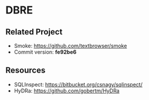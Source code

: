 # DBRE

## Related Project

- Smoke: <https://github.com/textbrowser/smoke>
- Commit version: **fe92be6**

## Resources

- SQLInspect: <https://bitbucket.org/csnagy/sqlinspect/>
- HyDRa: <https://github.com/gobertm/HyDRa>
